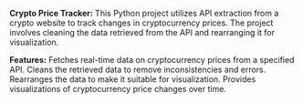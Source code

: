 **Crypto Price Tracker:**
This Python project utilizes API extraction from a crypto website to track changes in cryptocurrency prices. The project involves cleaning the data retrieved from the API and rearranging it for visualization.

**Features:**
Fetches real-time data on cryptocurrency prices from a specified API.
Cleans the retrieved data to remove inconsistencies and errors.
Rearranges the data to make it suitable for visualization.
Provides visualizations of cryptocurrency price changes over time.
